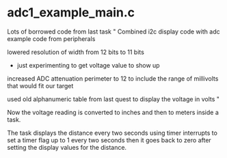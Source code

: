 # adc1_example_main.c

Lots of borrowed code from last task
"
Combined i2c display code with adc example code from peripherals

lowered resolution of width from 12 bits to 11 bits
  - just experimenting to get voltage value to show up

increased ADC attenuation perimeter to 12 to include the range of millivolts that would fit our target

used old alphanumeric table from last quest to display the voltage in volts
"

Now the voltage reading is converted to inches and then to meters inside a task.

The task displays the distance every two seconds using timer interrupts to set a timer flag up to 1 every two seconds then it goes back to zero after setting the display values for the distance.
